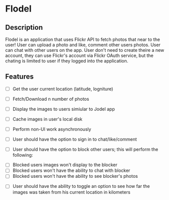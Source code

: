 # Flodel

## Description

Flodel is an application that uses Flickr API to fetch photos that near to the user! User can upload a photo and like, comment other users photos. User can chat with other users on the app. User don't need to create theire a new account, they can use Flickr's account via Flickr OAuth service, but the chating is limited to user if they logged into the application.

## Features

- [ ] Get the user current location (latitude, logniture)
- [ ] Fetch/Download n number of photos
- [ ] Display the images to users simiular to Jodel app
- [ ] Cache images in user's local disk
- [ ] Perform non-UI work asynchronously

- [ ] User should have the option to sign in to chat/like/comment
- [ ] User should have the option to block other users; this will perform the following:

* [ ] Blocked users images won't display to the blocker
* [ ] Blocked users won't have the ability to chat with blocker
* [ ] Blocked users won't have the ability to see blocker's photos
- [ ] User should have the ability to toggle an option to see how far the images was taken from his current location in kilometers

